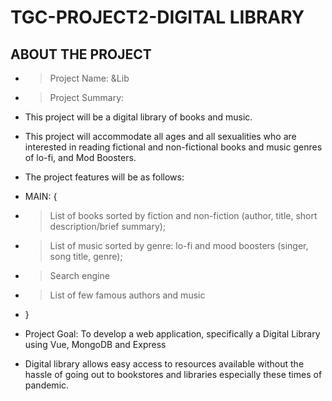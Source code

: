# TGC-PROJECT2-DIGITAL LIBRARY
## ABOUT THE PROJECT 
- > Project Name: &Lib
- > Project Summary:
- This project will be a digital library of books and music. 
- This project will accommodate all ages and all sexualities who are interested in reading fictional and non-fictional books and music genres of lo-fi, and Mod Boosters.
- The project features will be as follows:
- MAIN: {
-   > List of books sorted by fiction and non-fiction (author, title, short description/brief summary);
-   > List of music sorted by genre: lo-fi and mood boosters (singer, song title, genre);
-   > Search engine
-   > List of  few famous authors and music
-   }

- Project Goal: To develop a web application, specifically a Digital Library using Vue, MongoDB and Express
- Digital library allows easy access to resources available without the hassle of going out to bookstores and libraries especially these times of pandemic.

